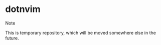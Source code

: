 # dotnvim 

> [!NOTE]
> This is temporary repository, which will be moved
> somewhere else in the future.
